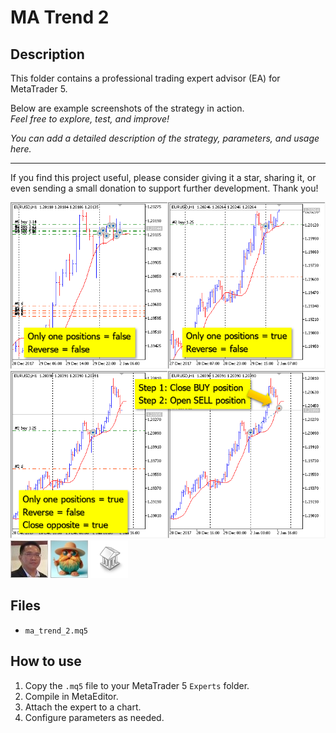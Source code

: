 # MA Trend 2

## Description
This folder contains a professional trading expert advisor (EA) for MetaTrader 5.

Below are example screenshots of the strategy in action.  
*Feel free to explore, test, and improve!*

*You can add a detailed description of the strategy, parameters, and usage here.*

---

If you find this project useful, please consider giving it a star, sharing it, or even sending a small donation to support further development. Thank you!

![Screenshot](2018-12-10_06h41_48__1.png)
![Screenshot](2018-12-10_07h06_13__1.png)
![Screenshot](57EA44A7-CEAA.JPG)
![Screenshot](65d8b5a2-f9d9.jpg)
![Screenshot](library.png)

## Files
- `ma_trend_2.mq5`

## How to use
1. Copy the `.mq5` file to your MetaTrader 5 `Experts` folder.
2. Compile in MetaEditor.
3. Attach the expert to a chart.
4. Configure parameters as needed.
